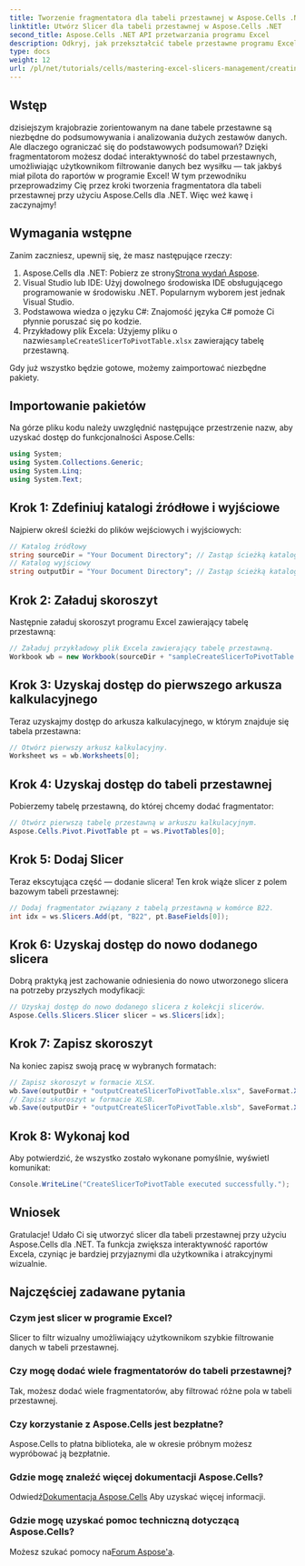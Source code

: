 ```yaml
---
title: Tworzenie fragmentatora dla tabeli przestawnej w Aspose.Cells .NET
linktitle: Utwórz Slicer dla tabeli przestawnej w Aspose.Cells .NET
second_title: Aspose.Cells .NET API przetwarzania programu Excel
description: Odkryj, jak przekształcić tabele przestawne programu Excel za pomocą interaktywnych fragmentatorów przy użyciu Aspose.Cells dla .NET. Ten kompleksowy przewodnik przeprowadzi Cię przez ten proces.
type: docs
weight: 12
url: /pl/net/tutorials/cells/mastering-excel-slicers-management/creating-slicer-for-pivot-table/
---
```

## Wstęp

dzisiejszym krajobrazie zorientowanym na dane tabele przestawne są niezbędne do podsumowywania i analizowania dużych zestawów danych. Ale dlaczego ograniczać się do podstawowych podsumowań? Dzięki fragmentatorom możesz dodać interaktywność do tabel przestawnych, umożliwiając użytkownikom filtrowanie danych bez wysiłku — tak jakbyś miał pilota do raportów w programie Excel! W tym przewodniku przeprowadzimy Cię przez kroki tworzenia fragmentatora dla tabeli przestawnej przy użyciu Aspose.Cells dla .NET. Więc weź kawę i zaczynajmy!

## Wymagania wstępne

Zanim zaczniesz, upewnij się, że masz następujące rzeczy:

1. Aspose.Cells dla .NET: Pobierz ze strony[Strona wydań Aspose](https://releases.aspose.com/cells/net/).
2. Visual Studio lub IDE: Użyj dowolnego środowiska IDE obsługującego programowanie w środowisku .NET. Popularnym wyborem jest jednak Visual Studio.
3. Podstawowa wiedza o języku C#: Znajomość języka C# pomoże Ci płynnie poruszać się po kodzie.
4.  Przykładowy plik Excela: Użyjemy pliku o nazwie`sampleCreateSlicerToPivotTable.xlsx` zawierający tabelę przestawną.

Gdy już wszystko będzie gotowe, możemy zaimportować niezbędne pakiety.

## Importowanie pakietów

Na górze pliku kodu należy uwzględnić następujące przestrzenie nazw, aby uzyskać dostęp do funkcjonalności Aspose.Cells:

```csharp
using System;
using System.Collections.Generic;
using System.Linq;
using System.Text;
```

## Krok 1: Zdefiniuj katalogi źródłowe i wyjściowe

Najpierw określ ścieżki do plików wejściowych i wyjściowych:

```csharp
// Katalog źródłowy
string sourceDir = "Your Document Directory"; // Zastąp ścieżką katalogu źródłowego
// Katalog wyjściowy
string outputDir = "Your Document Directory"; // Zastąp ścieżką katalogu wyjściowego
```

## Krok 2: Załaduj skoroszyt

Następnie załaduj skoroszyt programu Excel zawierający tabelę przestawną:

```csharp
// Załaduj przykładowy plik Excela zawierający tabelę przestawną.
Workbook wb = new Workbook(sourceDir + "sampleCreateSlicerToPivotTable.xlsx");
```

## Krok 3: Uzyskaj dostęp do pierwszego arkusza kalkulacyjnego

Teraz uzyskajmy dostęp do arkusza kalkulacyjnego, w którym znajduje się tabela przestawna:

```csharp
// Otwórz pierwszy arkusz kalkulacyjny.
Worksheet ws = wb.Worksheets[0];
```

## Krok 4: Uzyskaj dostęp do tabeli przestawnej

Pobierzemy tabelę przestawną, do której chcemy dodać fragmentator:

```csharp
// Otwórz pierwszą tabelę przestawną w arkuszu kalkulacyjnym.
Aspose.Cells.Pivot.PivotTable pt = ws.PivotTables[0];
```

## Krok 5: Dodaj Slicer

Teraz ekscytująca część — dodanie slicera! Ten krok wiąże slicer z polem bazowym tabeli przestawnej:

```csharp
// Dodaj fragmentator związany z tabelą przestawną w komórce B22.
int idx = ws.Slicers.Add(pt, "B22", pt.BaseFields[0]);
```

## Krok 6: Uzyskaj dostęp do nowo dodanego slicera

Dobrą praktyką jest zachowanie odniesienia do nowo utworzonego slicera na potrzeby przyszłych modyfikacji:

```csharp
// Uzyskaj dostęp do nowo dodanego slicera z kolekcji slicerów.
Aspose.Cells.Slicers.Slicer slicer = ws.Slicers[idx];
```

## Krok 7: Zapisz skoroszyt

Na koniec zapisz swoją pracę w wybranych formatach:

```csharp
// Zapisz skoroszyt w formacie XLSX.
wb.Save(outputDir + "outputCreateSlicerToPivotTable.xlsx", SaveFormat.Xlsx);
// Zapisz skoroszyt w formacie XLSB.
wb.Save(outputDir + "outputCreateSlicerToPivotTable.xlsb", SaveFormat.Xlsb);
```

## Krok 8: Wykonaj kod

Aby potwierdzić, że wszystko zostało wykonane pomyślnie, wyświetl komunikat:

```csharp
Console.WriteLine("CreateSlicerToPivotTable executed successfully.");
```

## Wniosek

Gratulacje! Udało Ci się utworzyć slicer dla tabeli przestawnej przy użyciu Aspose.Cells dla .NET. Ta funkcja zwiększa interaktywność raportów Excela, czyniąc je bardziej przyjaznymi dla użytkownika i atrakcyjnymi wizualnie. 

## Najczęściej zadawane pytania

### Czym jest slicer w programie Excel?
Slicer to filtr wizualny umożliwiający użytkownikom szybkie filtrowanie danych w tabeli przestawnej.

### Czy mogę dodać wiele fragmentatorów do tabeli przestawnej?
Tak, możesz dodać wiele fragmentatorów, aby filtrować różne pola w tabeli przestawnej.

### Czy korzystanie z Aspose.Cells jest bezpłatne?
Aspose.Cells to płatna biblioteka, ale w okresie próbnym możesz wypróbować ją bezpłatnie.

### Gdzie mogę znaleźć więcej dokumentacji Aspose.Cells?
 Odwiedź[Dokumentacja Aspose.Cells](https://reference.aspose.com/cells/net/) Aby uzyskać więcej informacji.

### Gdzie mogę uzyskać pomoc techniczną dotyczącą Aspose.Cells?
 Możesz szukać pomocy na[Forum Aspose'a](https://forum.aspose.com/c/cells/9).
